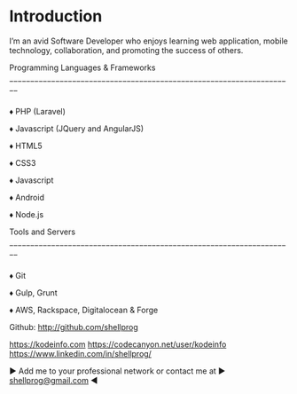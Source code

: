 # Introduction

I’m an avid Software Developer who enjoys learning web application, mobile technology, collaboration, and promoting the success of others.


Programming Languages & Frameworks

‾‾‾‾‾‾‾‾‾‾‾‾‾‾‾‾‾‾‾‾‾‾‾‾‾‾‾‾‾‾‾‾‾‾‾‾‾‾‾‾‾‾‾‾‾‾‾‾‾‾‾‾‾‾‾‾‾‾‾‾‾‾‾‾‾‾‾‾ 

♦ PHP (Laravel)

♦ Javascript (JQuery and AngularJS)

♦ HTML5

♦ CSS3

♦ Javascript

♦ Android

♦ Node.js


Tools and Servers


‾‾‾‾‾‾‾‾‾‾‾‾‾‾‾‾‾‾‾‾‾‾‾‾‾‾‾‾‾‾‾‾‾‾‾‾‾‾‾‾‾‾‾‾‾‾‾‾‾‾‾‾‾‾‾‾‾‾‾‾‾‾‾‾‾‾‾‾ 

♦ Git

♦ Gulp, Grunt

♦ AWS, Rackspace, Digitalocean & Forge 


Github: http://github.com/shellprog

https://kodeinfo.com 
https://codecanyon.net/user/kodeinfo 
https://www.linkedin.com/in/shellprog/

► Add me to your professional network or contact me at ► shellprog@gmail.com ◄
